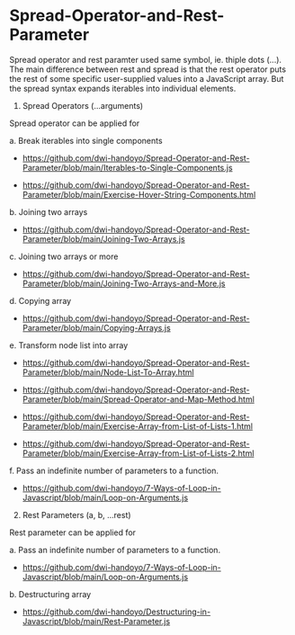 # Spread-Operator-and-Rest-Parameter

Spread operator and rest paramter used same symbol, ie. thiple dots (...). The main difference between rest and spread is that the rest operator puts the rest of some specific user-supplied values into a JavaScript array. But the spread syntax expands iterables into individual elements.

1. Spread Operators (...arguments) 

Spread operator can be applied for

a. Break iterables into single components

   * https://github.com/dwi-handoyo/Spread-Operator-and-Rest-Parameter/blob/main/Iterables-to-Single-Components.js
   
   * https://github.com/dwi-handoyo/Spread-Operator-and-Rest-Parameter/blob/main/Exercise-Hover-String-Components.html

b. Joining two arrays

   * https://github.com/dwi-handoyo/Spread-Operator-and-Rest-Parameter/blob/main/Joining-Two-Arrays.js

c. Joining two arrays or more
   
   * https://github.com/dwi-handoyo/Spread-Operator-and-Rest-Parameter/blob/main/Joining-Two-Arrays-and-More.js
   
d. Copying array
  
   * https://github.com/dwi-handoyo/Spread-Operator-and-Rest-Parameter/blob/main/Copying-Arrays.js
   
e. Transform node list into array

   * https://github.com/dwi-handoyo/Spread-Operator-and-Rest-Parameter/blob/main/Node-List-To-Array.html
   
   * https://github.com/dwi-handoyo/Spread-Operator-and-Rest-Parameter/blob/main/Spread-Operator-and-Map-Method.html
   
   * https://github.com/dwi-handoyo/Spread-Operator-and-Rest-Parameter/blob/main/Exercise-Array-from-List-of-Lists-1.html
   
   * https://github.com/dwi-handoyo/Spread-Operator-and-Rest-Parameter/blob/main/Exercise-Array-from-List-of-Lists-2.html

f. Pass an indefinite number of parameters to a function.

   * https://github.com/dwi-handoyo/7-Ways-of-Loop-in-Javascript/blob/main/Loop-on-Arguments.js


2. Rest Parameters (a, b, ...rest) 

Rest parameter can be applied for

a. Pass an indefinite number of parameters to a function.

   * https://github.com/dwi-handoyo/7-Ways-of-Loop-in-Javascript/blob/main/Loop-on-Arguments.js

b. Destructuring array

   * https://github.com/dwi-handoyo/Destructuring-in-Javascript/blob/main/Rest-Parameter.js
   
   
